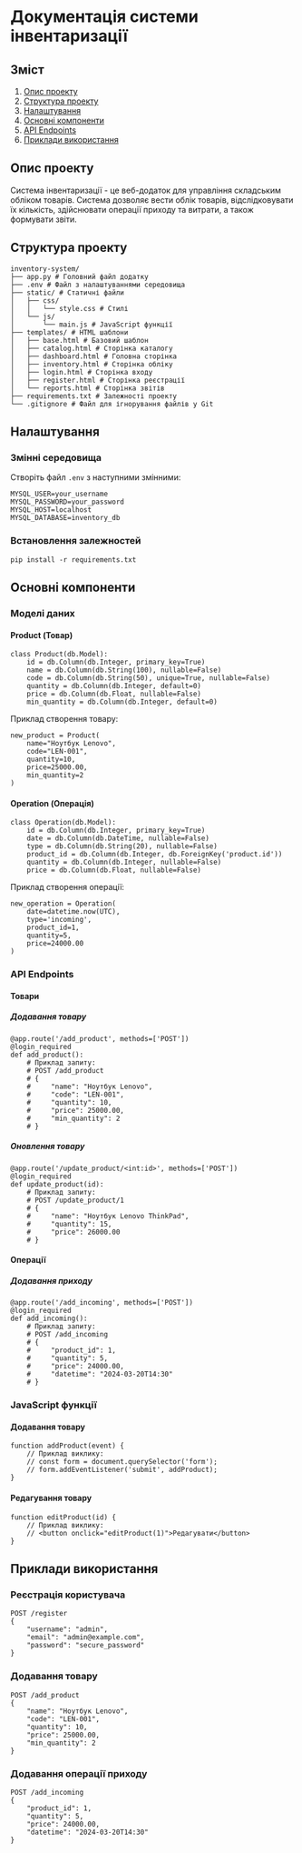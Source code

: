 # Документація системи інвентаризації

## Зміст
1. [Опис проекту](#опис-проекту)
2. [Структура проекту](#структура-проекту)
3. [Налаштування](#налаштування)
4. [Основні компоненти](#основні-компоненти)
5. [API Endpoints](#api-endpoints)
6. [Приклади використання](#приклади-використання)

## Опис проекту
Система інвентаризації - це веб-додаток для управління складським обліком товарів. Система дозволяє вести облік товарів, відслідковувати їх кількість, здійснювати операції приходу та витрати, а також формувати звіти.

## Структура проекту

```
inventory-system/
├── app.py # Головний файл додатку
├── .env # Файл з налаштуваннями середовища
├── static/ # Статичні файли
│   ├── css/
│   │   └── style.css # Стилі
│   └── js/
│       └── main.js # JavaScript функції
├── templates/ # HTML шаблони
│   ├── base.html # Базовий шаблон
│   ├── catalog.html # Сторінка каталогу
│   ├── dashboard.html # Головна сторінка
│   ├── inventory.html # Сторінка обліку
│   ├── login.html # Сторінка входу
│   ├── register.html # Сторінка реєстрації
│   └── reports.html # Сторінка звітів
├── requirements.txt # Залежності проекту
└── .gitignore # Файл для ігнорування файлів у Git
```


## Налаштування

### Змінні середовища
Створіть файл `.env` з наступними змінними:
```
MYSQL_USER=your_username
MYSQL_PASSWORD=your_password
MYSQL_HOST=localhost
MYSQL_DATABASE=inventory_db
```

### Встановлення залежностей
```
pip install -r requirements.txt
```

## Основні компоненти

### Моделі даних

#### Product (Товар)
```
class Product(db.Model):
    id = db.Column(db.Integer, primary_key=True)
    name = db.Column(db.String(100), nullable=False)
    code = db.Column(db.String(50), unique=True, nullable=False)
    quantity = db.Column(db.Integer, default=0)
    price = db.Column(db.Float, nullable=False)
    min_quantity = db.Column(db.Integer, default=0)
```


Приклад створення товару:
```
new_product = Product(
    name="Ноутбук Lenovo",
    code="LEN-001",
    quantity=10,
    price=25000.00,
    min_quantity=2
)
```


#### Operation (Операція)
```
class Operation(db.Model):
    id = db.Column(db.Integer, primary_key=True)
    date = db.Column(db.DateTime, nullable=False)
    type = db.Column(db.String(20), nullable=False)
    product_id = db.Column(db.Integer, db.ForeignKey('product.id'))
    quantity = db.Column(db.Integer, nullable=False)
    price = db.Column(db.Float, nullable=False)
```


Приклад створення операції:
```
new_operation = Operation(
    date=datetime.now(UTC),
    type='incoming',
    product_id=1,
    quantity=5,
    price=24000.00
)
```

### API Endpoints

#### Товари

##### Додавання товару
```
@app.route('/add_product', methods=['POST'])
@login_required
def add_product():
    # Приклад запиту:
    # POST /add_product
    # {
    #     "name": "Ноутбук Lenovo",
    #     "code": "LEN-001",
    #     "quantity": 10,
    #     "price": 25000.00,
    #     "min_quantity": 2
    # }
```

##### Оновлення товару
```
@app.route('/update_product/<int:id>', methods=['POST'])
@login_required
def update_product(id):
    # Приклад запиту:
    # POST /update_product/1
    # {
    #     "name": "Ноутбук Lenovo ThinkPad",
    #     "quantity": 15,
    #     "price": 26000.00
    # }
```

#### Операції

##### Додавання приходу
```
@app.route('/add_incoming', methods=['POST'])
@login_required
def add_incoming():
    # Приклад запиту:
    # POST /add_incoming
    # {
    #     "product_id": 1,
    #     "quantity": 5,
    #     "price": 24000.00,
    #     "datetime": "2024-03-20T14:30"
    # }
```

### JavaScript функції

#### Додавання товару
```
function addProduct(event) {
    // Приклад виклику:
    // const form = document.querySelector('form');
    // form.addEventListener('submit', addProduct);
}
```

#### Редагування товару
```
function editProduct(id) {
    // Приклад виклику:
    // <button onclick="editProduct(1)">Редагувати</button>
}
```

## Приклади використання

### Реєстрація користувача
```
POST /register
{
    "username": "admin",
    "email": "admin@example.com",
    "password": "secure_password"
}
```

### Додавання товару
```
POST /add_product
{
    "name": "Ноутбук Lenovo",
    "code": "LEN-001",
    "quantity": 10,
    "price": 25000.00,
    "min_quantity": 2
}
```
### Додавання операції приходу
```
POST /add_incoming
{
    "product_id": 1,
    "quantity": 5,
    "price": 24000.00,
    "datetime": "2024-03-20T14:30"
}
```
